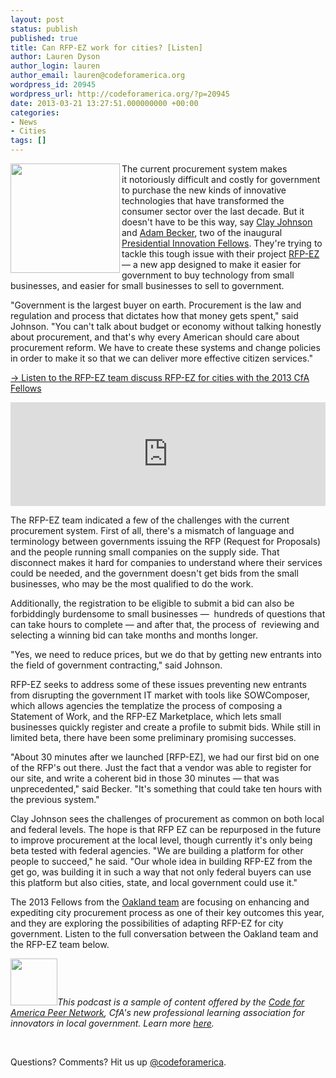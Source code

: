 ```yaml
---
layout: post
status: publish
published: true
title: Can RFP-EZ work for cities? [Listen]
author: Lauren Dyson
author_login: lauren
author_email: lauren@codeforamerica.org
wordpress_id: 20945
wordpress_url: http://codeforamerica.org/?p=20945
date: 2013-03-21 13:27:51.000000000 +00:00
categories:
- News
- Cities
tags: []
---
```

<img title="pifs" src="http://codeforamerica.org/wp-content/uploads/2013/03/pifs-150x150.png" alt="" width="175" height="175" align="left" />The current procurement system makes it notoriously difficult and costly for government to purchase the new kinds of innovative technologies that have transformed the consumer sector over the last decade. But it doesn't have to be this way, say <a href="https://twitter.com/cjoh">Clay Johnson</a> and <a href="http://ada.mbecker.cc/">Adam Becker</a>, two of the inaugural <a href="http://www.whitehouse.gov/innovationfellows">Presidential Innovation Fellows</a>. They're trying to tackle this tough issue with their project <a href="http://rfpez.sba.gov">RFP-EZ</a> — a new app designed to make it easier for government to buy technology from small businesses, and easier for small businesses to sell to government.

"Government is the largest buyer on earth. Procurement is the law and regulation and process that dictates how that money gets spent," said Johnson. "You can't talk about budget or economy without talking honestly about procurement, and that's why every American should care about procurement reform. We have to create these systems and change policies in order to make it so that we can deliver more effective citizen services."



<a href="https://soundcloud.com/codeforamerica/rfp-ez-podcast">→ Listen to the RFP-EZ team discuss RFP-EZ for cities with the 2013 CfA Fellows</a>

<iframe src="https://w.soundcloud.com/player/?url=http%3A%2F%2Fapi.soundcloud.com%2Ftracks%2F82956935" frameborder="no" scrolling="no" width="100%" height="166"></iframe>



The RFP-EZ team indicated a few of the challenges with the current procurement system. First of all, there's a mismatch of language and terminology between governments issuing the RFP (Request for Proposals) and the people running small companies on the supply side. That disconnect makes it hard for companies to understand where their services could be needed, and the government doesn't get bids from the small businesses, who may be the most qualified to do the work.

Additionally, the registration to be eligible to submit a bid can also be forbiddingly burdensome to small businesses —  hundreds of questions that can take hours to complete — and after that, the process of  reviewing and selecting a winning bid can take months and months longer.

"Yes, we need to reduce prices, but we do that by getting new entrants into the field of government contracting," said Johnson.

RFP-EZ seeks to address some of these issues preventing new entrants from disrupting the government IT market with tools like SOWComposer, which allows agencies the templatize the process of composing a Statement of Work, and the RFP-EZ Marketplace, which lets small businesses quickly register and create a profile to submit bids. While still in limited beta, there have been some preliminary promising successes.

"About 30 minutes after we launched [RFP-EZ], we had our first bid on one of the RFP's out there. Just the fact that a vendor was able to register for our site, and write a coherent bid in those 30 minutes — that was unprecedented," said Becker. "It's something that could take ten hours with the previous system."

Clay Johnson sees the challenges of procurement as common on both local and federal levels. The hope is that RFP EZ can be repurposed in the future to improve procurement at the local level, though currently it's only being beta tested with federal agencies. "We are building a platform for other people to succeed," he said. "Our whole idea in building RFP-EZ from the get go, was building it in such a way that not only federal buyers can use this platform but also cities, state, and local government could use it."

The 2013 Fellows from the <a href="http://codeforamerica.org/2013-partners/oakland/">Oakland team</a> are focusing on enhancing and expediting city procurement process as one of their key outcomes this year, and they are exploring the possibilities of adapting RFP-EZ for city government. Listen to the full conversation between the Oakland team and the RFP-EZ team below.

<a href="http://peernetwork.in"><img class="alignleft" title="lightbulb" src="http://codeforamerica.org/wp-content/uploads/2013/02/lightbulb-150x150.png" alt="" width="75" height="75" /></a><em>This podcast is a sample of content offered by the <a href="http://peernetwork.in">Code for America Peer Network</a>, CfA's new professional learning association for innovators in local government. Learn more <a href="http://peernetwork.in">here</a>.</em>

&nbsp;

Questions? Comments? Hit us up <a href="http://twitter.com/codeforamerica" target="_blank">@codeforamerica</a>.
